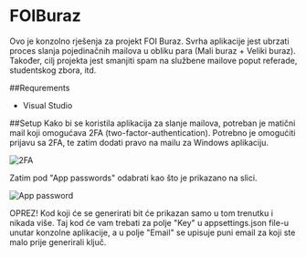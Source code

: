 # FOIBuraz
Ovo je konzolno rješenja za projekt FOI Buraz. Svrha aplikacije jest ubrzati proces slanja pojedinačnih mailova u obliku para (Mali buraz + Veliki buraz).
Također, cilj projekta jest smanjiti spam na službene mailove poput referade, studentskog zbora, itd.


##Requrements
- Visual Studio

##Setup
Kako bi se koristila aplikacija za slanje mailova, potreban je matični mail koji omogućava 2FA (two-factor-authentication). Potrebno je omogućiti prijavu sa 2FA, te zatim dodati pravo na mailu za Windows aplikaciju.

![2FA](https://user-images.githubusercontent.com/72978858/194953244-14e87676-dcda-4628-8ef3-d54bf6754b6b.png)

Zatim pod "App passwords" odabrati kao što je prikazano na slici.

![App password](https://user-images.githubusercontent.com/72978858/194953482-0d3ade3c-0e96-4004-8f49-cd824828b67f.png)

OPREZ! Kod koji će se generirati bit će prikazan samo u tom trenutku i nikada više.
Taj kod će vam trebati za polje "Key" u appsettings.json file-u unutar konzolne aplikacije, a u polje "Email" se upisuje puni email za koji ste malo prije generirali ključ.

